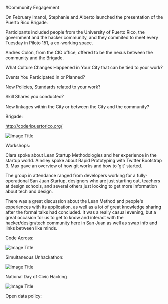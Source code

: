 #Community Engagement


On February Imanol, Stephanie and Alberto launched the presentation of the Puerto Rico Brigade.

Participants included people from the University of Puerto Rico, the government and the hacker community, and they commited to meet every Tuesday in Piloto 151, a co-working space.

Andres Colón, from the CIO office, offered to be the nexus between the community and the Brigade.

What Culture Changes Happened in Your City that can be tied to your work?

Events You Participated in or Planned?

New Policies, Standards related to your work?

Skill Shares you conducted?

New linkages within the City or between the City and the community?


Brigade:

http://code4puertorico.org/

![Image Title](http://cl.ly/image/3g2j323J1U2Q/IMG_0045.JPG)

Workshops:

Clara spoke about Lean Startup Methodologies and her experience in the startup world.
Ainsley spoke about Rapid Prototyping with Twitter Bootstrap 3.
Max gave an overview of how git works and how to ‘git’ started.

The group in attendance ranged from developers working for a fully-operational San Juan Startup, designers who are just starting out, teachers at design schools, and several others just looking to get more information about tech and design.

There was a great discussion about the Lean Method and people's experiences with its application, as well as a lot of great knowledge sharing after the formal talks had concluded. It was a really casual evening, but a great occasion for us to get to know and interact with the hacker/design/tech community here in San Juan as well as swap info and links between like minds.

Code Across:


![Image Title](http://cl.ly/image/3g2j323J1U2Q/IMG_0045.JPG)


Simultaneous Unhackathon:


![Image Title](http://cl.ly/image/3g2j323J1U2Q/IMG_0045.JPG)


National Day of Civic Hacking


![Image Title](http://cl.ly/image/3g2j323J1U2Q/IMG_0045.JPG)


Open data policy:
